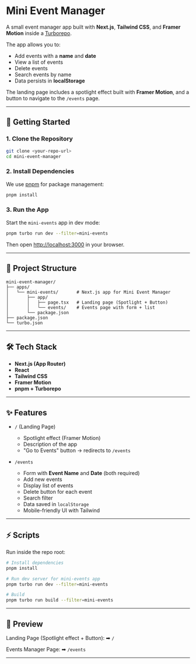 # Mini Event Manager

A small event manager app built with **Next.js**, **Tailwind CSS**, and **Framer Motion** inside a [Turborepo](https://turbo.build/repo).

The app allows you to:
- Add events with a **name** and **date**
- View a list of events
- Delete events
- Search events by name
- Data persists in **localStorage**

The landing page includes a spotlight effect built with **Framer Motion**, and a button to navigate to the `/events` page.

---

## 🚀 Getting Started

### 1. Clone the Repository
```bash
git clone <your-repo-url>
cd mini-event-manager
```

### 2. Install Dependencies

We use [pnpm](https://pnpm.io/) for package management:

```bash
pnpm install
```

### 3. Run the App

Start the `mini-events` app in dev mode:

```bash
pnpm turbo run dev --filter=mini-events
```

Then open [http://localhost:3000](http://localhost:3000) in your browser.

---

## 📂 Project Structure

```
mini-event-manager/
├── apps/
│   └── mini-events/       # Next.js app for Mini Event Manager
│       ├── app/
│       │   ├── page.tsx   # Landing page (Spotlight + Button)
│       │   └── events/    # Events page with form + list
│       └── package.json
├── package.json
└── turbo.json
```

---

## 🛠️ Tech Stack

* **Next.js (App Router)**
* **React**
* **Tailwind CSS**
* **Framer Motion**
* **pnpm + Turborepo**

---

## ✨ Features

* `/` (Landing Page)

  * Spotlight effect (Framer Motion)
  * Description of the app
  * "Go to Events" button → redirects to `/events`

* `/events`

  * Form with **Event Name** and **Date** (both required)
  * Add new events
  * Display list of events
  * Delete button for each event
  * Search filter
  * Data saved in `localStorage`
  * Mobile-friendly UI with Tailwind

---

## ⚡ Scripts

Run inside the repo root:

```bash
# Install dependencies
pnpm install

# Run dev server for mini-events app
pnpm turbo run dev --filter=mini-events

# Build
pnpm turbo run build --filter=mini-events
```

---

## 📸 Preview

Landing Page (Spotlight effect + Button):
➡ `/`

Events Manager Page:
➡ `/events`

---

